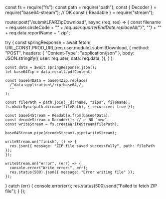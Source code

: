 const fs = require("fs");
const path = require("path");
const { Decoder } = require("base64-stream"); // OK
const { Readable } = require("stream");

router.post("/submitLFARZipDownload", async (req, res) => {
  const filename =
    req.user.circleCode +
    "_" +
    req.user.quarterEndDate.replaceAll("/", "") +
    "_" +
    req.data.reportName +
    ".zip";

  try {
    const springResponse = await fetch(
      URL_CONST.PROD_URL[req.user.module].submitDownload,
      {
        method: "POST",
        headers: { "Content-Type": "application/json" },
        body: JSON.stringify({
          user: req.user,
          data: req.data,
        }),
      }
    );

    const data = await springResponse.json();
    let base64Zip = data.result.pdfContent;

    const base64Data = base64Zip.replace(
      /^data:application\/zip;base64,/,
      ""
    );

    const filePath = path.join(__dirname, "zips", filename);
    fs.mkdirSync(path.dirname(filePath), { recursive: true });

    const base64Stream = Readable.from(base64Data);
    const decodeStream = Decoder(); // ✅ NO `new`
    const writeStream = fs.createWriteStream(filePath);

    base64Stream.pipe(decodeStream).pipe(writeStream);

    writeStream.on("finish", () => {
      res.json({ message: "ZIP file saved successfully", path: filePath });
    });

    writeStream.on("error", (err) => {
      console.error("Write error:", err);
      res.status(500).json({ message: "Error writing file" });
    });
  } catch (err) {
    console.error(err);
    res.status(500).send("Failed to fetch ZIP file");
  }
});